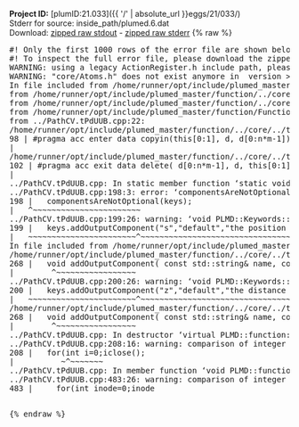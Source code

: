 **Project ID:** [plumID:21.033]({{ '/' | absolute_url }}eggs/21/033/)  
Stderr for source:  inside_path/plumed.6.dat   
Download: [zipped raw stdout](plumed.6.dat.plumed_master.stdout.txt.zip) - [zipped raw stderr](plumed.6.dat.plumed_master.stderr.txt.zip) 
{% raw %}
<pre>
#! Only the first 1000 rows of the error file are shown below
#! To inspect the full error file, please download the zipped raw stderr file above
WARNING: using a legacy ActionRegister.h include path, please use <<#include "core/ActionRegister.h">>
WARNING: "core/Atoms.h" does not exist anymore in  version >=2.10, you should change your code.
In file included from /home/runner/opt/include/plumed_master/function/../core/../tools/Tools.h:27,
from /home/runner/opt/include/plumed_master/function/../core/Action.h:28,
from /home/runner/opt/include/plumed_master/function/../core/ActionWithValue.h:25,
from /home/runner/opt/include/plumed_master/function/Function.h:25,
from ../PathCV.tPdUUB.cpp:22:
/home/runner/opt/include/plumed_master/function/../core/../tools/Tensor.h:98: warning: ignoring ‘#pragma acc enter’ [-Wunknown-pragmas]
98 | #pragma acc enter data copyin(this[0:1], d, d[0:n*m-1])
|
/home/runner/opt/include/plumed_master/function/../core/../tools/Tensor.h:102: warning: ignoring ‘#pragma acc exit’ [-Wunknown-pragmas]
102 | #pragma acc exit data delete( d[0:n*m-1], d, this[0:1])
|
../PathCV.tPdUUB.cpp: In static member function ‘static void PLMD::function::PathCV::registerKeywords(PLMD::Keywords&)’:
../PathCV.tPdUUB.cpp:198:3: error: ‘componentsAreNotOptional’ was not declared in this scope
198 |   componentsAreNotOptional(keys);
|   ^~~~~~~~~~~~~~~~~~~~~~~~
../PathCV.tPdUUB.cpp:199:26: warning: ‘void PLMD::Keywords::addOutputComponent(const std::string&, const std::string&, const std::string&)’ is deprecated: Use addOutputComponent with four argument and specify valid types for value from scalar/vector/matrix/grid [-Wdeprecated-declarations]
199 |   keys.addOutputComponent("s","default","the position on the path");
|   ~~~~~~~~~~~~~~~~~~~~~~~^~~~~~~~~~~~~~~~~~~~~~~~~~~~~~~~~~~~~~~~~~
In file included from /home/runner/opt/include/plumed_master/function/../core/Action.h:27:
/home/runner/opt/include/plumed_master/function/../core/../tools/Keywords.h:268:8: note: declared here
268 |   void addOutputComponent( const std::string& name, const std::string& key, const std::string& descr );
|        ^~~~~~~~~~~~~~~~~~
../PathCV.tPdUUB.cpp:200:26: warning: ‘void PLMD::Keywords::addOutputComponent(const std::string&, const std::string&, const std::string&)’ is deprecated: Use addOutputComponent with four argument and specify valid types for value from scalar/vector/matrix/grid [-Wdeprecated-declarations]
200 |   keys.addOutputComponent("z","default","the distance from the path");
|   ~~~~~~~~~~~~~~~~~~~~~~~^~~~~~~~~~~~~~~~~~~~~~~~~~~~~~~~~~~~~~~~~~~~
/home/runner/opt/include/plumed_master/function/../core/../tools/Keywords.h:268:8: note: declared here
268 |   void addOutputComponent( const std::string& name, const std::string& key, const std::string& descr );
|        ^~~~~~~~~~~~~~~~~~
../PathCV.tPdUUB.cpp: In destructor ‘virtual PLMD::function::PathCV::~PathCV()’:
../PathCV.tPdUUB.cpp:208:16: warning: comparison of integer expressions of different signedness: ‘int’ and ‘unsigned int’ [-Wsign-compare]
208 |   for(int i=0;i<mw_n_;++i){
|               ~^~~~~~
../PathCV.tPdUUB.cpp: In constructor ‘PLMD::function::PathCV::PathCV(const PLMD::ActionOptions&)’:
../PathCV.tPdUUB.cpp:236:16: warning: comparison of integer expressions of different signedness: ‘int’ and ‘unsigned int’ [-Wsign-compare]
236 |   for(int i=0;i<mw_n_;++i){
|               ~^~~~~~
../PathCV.tPdUUB.cpp:259:11: warning: comparison of integer expressions of different signedness: ‘int’ and ‘unsigned int’ [-Wsign-compare]
259 |       if(i==mw_id_) ifiles[i]->close();
|          ~^~~~~~~~
../PathCV.tPdUUB.cpp: In member function ‘void PLMD::function::PathCV::generatePath()’:
../PathCV.tPdUUB.cpp:483:26: warning: comparison of integer expressions of different signedness: ‘int’ and ‘unsigned int’ [-Wsign-compare]
483 |     for(int inode=0;inode<nnodes;inode++){
|                     ~~~~~^~~~~~~
../PathCV.tPdUUB.cpp: In member function ‘void PLMD::function::PathCV::readMultipleWalkers()’:
../PathCV.tPdUUB.cpp:941:16: warning: comparison of integer expressions of different signedness: ‘int’ and ‘unsigned int’ [-Wsign-compare]
941 |   for(int i=0;i<mw_n_;++i){
|               ~^~~~~~
../PathCV.tPdUUB.cpp:942:9: warning: comparison of integer expressions of different signedness: ‘int’ and ‘unsigned int’ [-Wsign-compare]
942 |     if(i==mw_id_) continue;
|        ~^~~~~~~~
../PathCV.tPdUUB.cpp:957:5: error: invalid use of incomplete type ‘class PLMD::Communicator’
957 |     comm.Barrier();
|     ^~~~
In file included from /home/runner/opt/include/plumed_master/function/../core/../tools/OFile.h:25,
from /home/runner/opt/include/plumed_master/function/../core/../tools/Log.h:25,
from /home/runner/opt/include/plumed_master/function/../core/Action.h:30:
/home/runner/opt/include/plumed_master/function/../core/../tools/FileBase.h:29:7: note: forward declaration of ‘class PLMD::Communicator’
29 | class Communicator;
|       ^~~~~~~~~~~~
../PathCV.tPdUUB.cpp:958:5: error: invalid use of incomplete type ‘class PLMD::Communicator’
958 |     multi_sim_comm.Barrier();
|     ^~~~~~~~~~~~~~
/home/runner/opt/include/plumed_master/function/../core/../tools/FileBase.h:29:7: note: forward declaration of ‘class PLMD::Communicator’
29 | class Communicator;
|       ^~~~~~~~~~~~
terminate called after throwing an instance of 'PLMD::Plumed::ExceptionError'
what():
(core/PlumedMain.cpp:1502) void PLMD::PlumedMain::load(const std::string&)
An error happened while executing command env PLUMED_ROOT='/home/runner/opt/lib/plumed_master' PLUMED_VERSION='2.11.0-dev' PLUMED_HTMLDIR='/home/runner/opt/share/doc/plumed_master' PLUMED_INCLUDEDIR='/home/runner/opt/include' PLUMED_PROGRAM_NAME='plumed_master' PLUMED_IS_INSTALLED='yes' "/home/runner/opt/lib/plumed_master"/scripts/mklib.sh -n -o ./../PathCV.2.11.0-dev.so ../PathCV.cpp

[pkrvm7jw40e0xgp:10580] *** Process received signal ***
[pkrvm7jw40e0xgp:10580] Signal: Aborted (6)
[pkrvm7jw40e0xgp:10580] Signal code:  (-6)
[pkrvm7jw40e0xgp:10580] [ 0] /lib/x86_64-linux-gnu/libc.so.6(+0x45330)[0x7f86a6045330]
[pkrvm7jw40e0xgp:10580] [ 1] /lib/x86_64-linux-gnu/libc.so.6(pthread_kill+0x11c)[0x7f86a609eb2c]
[pkrvm7jw40e0xgp:10580] [ 2] /lib/x86_64-linux-gnu/libc.so.6(gsignal+0x1e)[0x7f86a604527e]
[pkrvm7jw40e0xgp:10580] [ 3] /lib/x86_64-linux-gnu/libc.so.6(abort+0xdf)[0x7f86a60288ff]
[pkrvm7jw40e0xgp:10580] [ 4] /lib/x86_64-linux-gnu/libstdc++.so.6(+0xa5ff5)[0x7f86a64a5ff5]
[pkrvm7jw40e0xgp:10580] [ 5] /lib/x86_64-linux-gnu/libstdc++.so.6(+0xbb0da)[0x7f86a64bb0da]
[pkrvm7jw40e0xgp:10580] [ 6] /lib/x86_64-linux-gnu/libstdc++.so.6(_ZSt10unexpectedv+0x0)[0x7f86a64a5a55]
[pkrvm7jw40e0xgp:10580] [ 7] /lib/x86_64-linux-gnu/libstdc++.so.6(+0xa5a6f)[0x7f86a64a5a6f]
[pkrvm7jw40e0xgp:10580] [ 8] plumed_master(+0x146dd)[0x55a2652b16dd]
[pkrvm7jw40e0xgp:10580] [ 9] /lib/x86_64-linux-gnu/libc.so.6(+0x2a1ca)[0x7f86a602a1ca]
[pkrvm7jw40e0xgp:10580] [10] /lib/x86_64-linux-gnu/libc.so.6(__libc_start_main+0x8b)[0x7f86a602a28b]
[pkrvm7jw40e0xgp:10580] [11] plumed_master(+0x15365)[0x55a2652b2365]
[pkrvm7jw40e0xgp:10580] *** End of error message ***
</pre>
{% endraw %}
